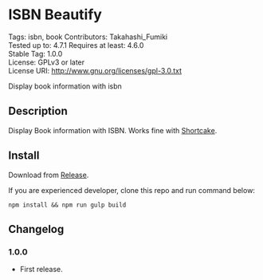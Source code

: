 # ISBN Beautify

Tags: isbn, book
Contributors: Takahashi_Fumiki  
Tested up to: 4.7.1
Requires at least: 4.6.0  
Stable Tag: 1.0.0  
License: GPLv3 or later  
License URI: http://www.gnu.org/licenses/gpl-3.0.txt

Display book information with isbn

## Description

Display Book information with ISBN. Works fine with [Shortcake](https://ja.wordpress.org/plugins/shortcode-ui/).

## Install

Download from [Release](https://github.com/hametuha/isbn-beautify/releases).

If you are experienced developer, clone this repo and run command below:

```
npm install && npm run gulp build
```

## Changelog

### 1.0.0

* First release.
